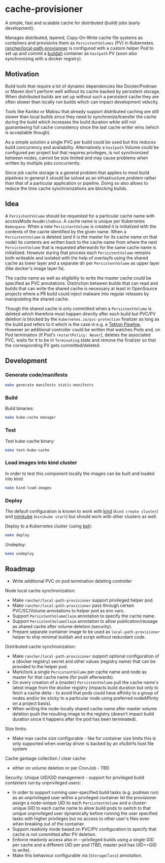 # cache-provisioner

A simple, fast and scalable cache for distributed (build) jobs (early development).  

Manages distributed, layered, Copy-On-Write cache file systems as containers and provisions them as `PersistentVolumes` (PV) in Kubernetes.
[rancher/local-path-provisioner](https://github.com/rancher/local-path-provisioner) is configured with a custom helper Pod to set up and commit a [buildah](https://github.com/containers/buildah) container as `hostpath` PV (soon also synchronizing with a docker registry).

## Motivation

Build tools that require a lot of dynamic dependencies like Docker/Podman or
Maven don't perform well without its cache backed by persistent storage.
When distributed builds are set up without such a persistent cache
they are often slower than locally run builds which can impact development
velocity.  

Tools like Kaniko or Makisu that already support distributed caching are still
slower than local builds since they need to synchronize/transfer the cache
during the build which increases the build duration while still not guaranteeing
full cache consistency since the last cache writer wins (which is acceptable though).  

As a simple solution a single PVC per build could be used but this reduces build concurrency and availability.
Alternatively a `hostpath` Volume could be configured per project but that requires privileges,
is not synchronized between nodes, cannot be size limited and may cause problems
when written by multiple jobs concurrently.  

Since job cache storage is a general problem that applies to most build
pipelines in general it should be solved as an infrastructure problem rather
than that of a particular application or pipeline.
Doing so also allows to reduce the time cache synchronizations are blocking builds.

## Idea

A `PersistentVolume` should be requested for a particular cache name with accessMode `ReadWriteOnce`.
A cache name is unique per Kubernetes `Namespace`.
When a new `PersistentVolume` is created it is initialized with the contents
of the cache identified by the given name.
When a `PersistentVolume` is deleted (and it is the master for its cache name on that node)
its contents are written back to the cache name from where the next `PersistentVolume`
that is requested afterwards for the same cache name is initialized.
However during that process each `PersistentVolume` remains both writeable
and isolated with the help of overlayfs using the shared cache as lower layer
and a separate dir per `PersistentVolume` as upper layer (like docker's image layer fs).  

The cache name as well as eligibility to write the master cache could be
specified as PVC annotations. Distinction between builds that can read and
builds that can write the shared cache is necessary at least in OpenSource
projects where a PR build could inject malware into regular releases
by manipulating the shared cache.  

Though the shared cache is only committed when a `PersistentVolume` is deleted
which therefore must happen directly after each build but PVC/PV deletion is
blocked by the `kubernetes.io/pvc-protection` finalizer as long as the build
pod refers to it which is the case in e.g. a
[Tekton Pipeline](https://github.com/tektoncd/pipeline/blob/v0.15.1/docs/pipelineruns.md#specifying-resources).
However an additional controller could be written that watches Pods and,
on Pod termination (if Pod's `restartPolicy: Never`), deletes the associated PVC,
waits for it to be in `Terminating` state and remove the finalizer
so that the corresponding PV gets committed/deleted.

## Development

### Generate code/manifests

```sh
make generate manifests static-manifests
```

### Build
Build binaries:
```sh
make kube-cache manager
```

### Test
Test kube-cache binary:
```sh
make test-kube-cache
```

### Load images into kind cluster
In order to test this component locally the images can be built and loaded into kind:
```sh
make kind-load-images
```

### Deploy
The default configuration is known to work with [kind](https://github.com/kubernetes-sigs/kind) (`kind create cluster`) and [minikube](https://github.com/kubernetes/minikube) (`minikube start`) but should work with other clusters as well.  

Deploy to a Kubernetes cluster (using [kpt](https://github.com/GoogleContainerTools/kpt)):
```sh
make deploy
```
Undeploy:
```sh
make undeploy
```

## Roadmap

* Write additional PVC on pod termination deleting controller

Node local cache synchronization:
* Make `rancher/local-path-provisioner` support privileged helper pod.
* Make `rancher/local-path-provisioner` pass through certain PVC/SC/Volume annotations to helper pod as env vars.
* Support `PersistentVolumeClaim` annotation to specify the cache name.
* Support `PersistentVolumeClaim` annotation to allow publication/reusage as shared cache after volume deletion (security).
* Prepare separate container image to be used as `local-path-provisioner` helper to ship minimal buildah and script without redundant code.

Distributed cache synchronization:
* Make `rancher/local-path-provisioner` support optional configuration of a (docker registry) secret and other values (registry name) that can be provided to the helper pod.
* Mark/lock a single `PersistentVolume` per cache name and node as master for that cache name (for push afterwards).
* On every creation of a (master) `PersistentVolume` pull the cache name's latest image from the docker registry (impacts build duration but only to fetch a cache delta - to avoid that pods could have affinity to a group of nodes and/or be sticky to a particular node using preferred nodeAffinity on a project basis).
* When writing the node-locally shared cache name after master volume deletion
  push the resulting image to the registry
  (doesn't impact build duration since it happens after the pod has been terminated).

Size limits:
* Make max cache size configurable - like for container size limits this is only supported when overlay driver is backed by an xfs/btrfs host file system

Cache garbage collection / clear cache:
- either on volume deletion or per CronJob - TBD

Security: Unique UID/GID management - support for privileged build containers run by unprivileged users:
* In order to support running user-specified build tasks (e.g. podman run) as an unprivileged user within a privileged container
  let the provisioner assign a node-unique UID to each `PersistentVolume` and a cluster-unique GID to each cache name
  to allow build pods to switch to that unique unprivileged user dynamically
  before running the user specified tasks with higher privileges but no access
  to other user's files even when breaking out of the container.
* Support readonly mode based on PVC/PV configuration to specify that cache is not committed after PV deletion.
* Enforce readonly access also in --privileged builds using a single GID per cache and a different UID per pod (TBD, master pod has UID==GID to write).
* Make this behaviour configurable via (`StorageClass`) annotation.
